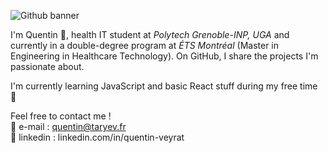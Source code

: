 ![Github banner](https://i.imgur.com/1yvPX29.png)

I'm Quentin 👋, health IT student at _Polytech Grenoble-INP, UGA_ and currently in a double-degree program at _ÉTS Montréal_ (Master in Engineering in Healthcare Technology). On GitHub, I share the projects I'm passionate about.

I'm currently learning JavaScript and basic React stuff during my free time 🌱

Feel free to contact me !  
📮 e-mail : quentin@taryev.fr   
💼 linkedin : linkedin.com/in/quentin-veyrat
